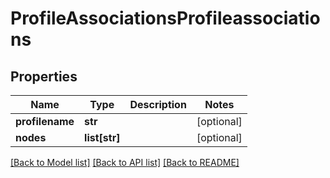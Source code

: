 # ProfileAssociationsProfileassociations

## Properties
Name | Type | Description | Notes
------------ | ------------- | ------------- | -------------
**profilename** | **str** |  | [optional] 
**nodes** | **list[str]** |  | [optional] 

[[Back to Model list]](../README.md#documentation-for-models) [[Back to API list]](../README.md#documentation-for-api-endpoints) [[Back to README]](../README.md)



